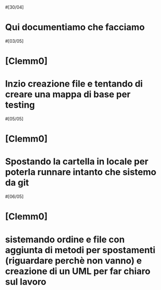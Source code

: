 #[30/04]
#       Qui documentiamo che facciamo
#[03/05]
#   [Clemm0]
#       Inzio creazione file e tentando di creare una mappa di base per testing
#[05/05]
#   [Clemm0]
#       Spostando la cartella in locale per poterla runnare intanto che sistemo da git
#[06/05]
#   [Clemm0]
#       sistemando ordine e file con aggiunta di metodi per spostamenti (riguardare perchè non vanno) e creazione di un UML per far chiaro sul lavoro
